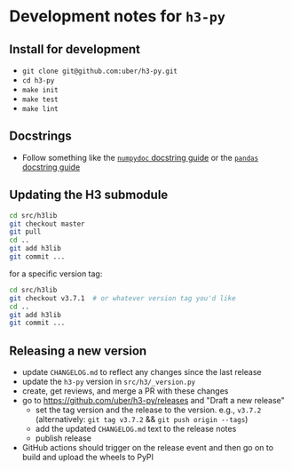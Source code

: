 # Development notes for `h3-py`

## Install for development

- `git clone git@github.com:uber/h3-py.git`
- `cd h3-py`
- `make init`
- `make test`
- `make lint`


## Docstrings

- Follow something like the [`numpydoc` docstring guide](https://numpydoc.readthedocs.io/en/latest/format.html)
  or the [`pandas` docstring guide](https://python-sprints.github.io/pandas/guide/pandas_docstring.html)

## Updating the H3 submodule

```sh
cd src/h3lib
git checkout master
git pull
cd ..
git add h3lib
git commit ...
```

for a specific version tag:

```sh
cd src/h3lib
git checkout v3.7.1  # or whatever version tag you'd like
cd ..
git add h3lib
git commit ...
```

## Releasing a new version

- update `CHANGELOG.md` to reflect any changes since the last release
- update the `h3-py` version in `src/h3/_version.py`
- create, get reviews, and merge a PR with these changes
- go to https://github.com/uber/h3-py/releases and "Draft a new release"
    - set the tag version and the release to the version. e.g., `v3.7.2`
      (alternatively: `git tag v3.7.2` && `git push origin --tags`)
    - add the updated `CHANGELOG.md` text to the release notes
    - publish release
- GitHub actions should trigger on the release event and then go on to build
  and upload the wheels to PyPI
